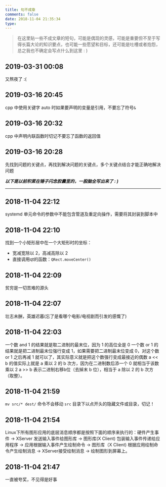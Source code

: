 ```yaml
---
title: 句不成章
comments: false
date: 2018-11-04 21:35:34
type:
---
```


> 在这里贴一些不成文章的短句，可能是偶现的灵感，可能是重要但不至于写得长篇大论的知识要点，也可能一些愿望和目标，还可能是吐槽或者抱怨，总之我也不确定会写点什么到这里 : )


## 2019-03-31 00:08
又熬夜了 :(

## 2019-03-16 20:45
cpp 中使用关键字 auto 时如果要声明的变量是引用，不要忘了符号`&`

## 2019-03-16 20:32
cpp 中声明内联函数时切记不要忘了函数的返回值

## 2019-03-16 20:28
先找到问题的关键点，再找到解决问题的关键点，多个关键点结合才能正确地解决问题

***以下是以前积累在锤子闪念胶囊里的，一股脑全写出来了 : )***

------------------

## 2018-11-04 22:12
systemd 单元命令的参数中不能包含管道及重定向操作，需要将其封装到脚本中

## 2018-11-04 22:10
找到一个小矩形居中在一个大矩形时的坐标：
- 宽减宽除以 2，高减高除以 2
- 直接调用qt的函数：`QRect.moveCenter()`

## 2018-11-04 22:09
贫穷是一切苦难的源头

## 2018-11-04 22:07
壮志未酬，英雄迟暮(忘了是看哪个电影/电视剧而引发的感慨了)

## 2018-11-04 22:03
一个数 and 1 的结果就是取二进制的最末位，因为 1 的高位全是 0
一个数 or 1 的结果就是把二进制最末位强行变成 1，如果需要把二进制最末位变成 0，对这个数 or 1 之后再减 1 就可以了，其实际意义就是把这个数强行变成最接近的偶数
a << b 的值实际上就是 a 乘以 2 的 b 次方，因为在二进制数后添一个 0 就相当于该数乘以 2 
a >> b 表示二进制右移b位（去掉末 b 位），相当于 a 除以 2 的 b 次方（取整）。

## 2018-11-04 21:59
`mv src/* dest/` 命令不会移动 `src` 目录下以点开头的隐藏文件或目录，切记！

## 2018-11-04 21:54
Linux下所有图形应用的底层消息顺序都是按照下面的顺序来执行的：硬件产生事件 -> XServer 发送输入事件给图形库 -> 图形库(X Client) 包装输入事件传递给应用程序 -> 应用根据输入事件产生绘制命令 -> 图形库（X Client) 根据应用绘制命令产生绘制消息 -> XServer接受绘制消息 -> 绘制图形到屏幕上。

## 2018-11-04 21:47
一直被夸奖，不见得是好事
